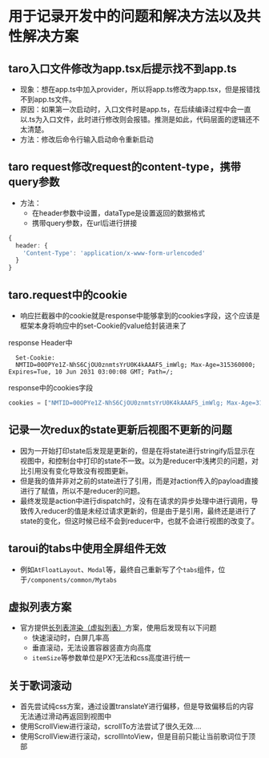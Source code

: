 # 用于记录开发中的问题和解决方法以及共性解决方案

## taro入口文件修改为app.tsx后提示找不到app.ts
+ 现象：想在app.ts中加入provider，所以将app.ts修改为app.tsx，但是报错找不到app.ts文件。
+ 原因：如果第一次启动时，入口文件时是app.ts，在后续编译过程中会一直以.ts为入口文件，此时进行修改则会报错。推测是如此，代码层面的逻辑还不太清楚。
+ 方法：修改后命令行输入启动命令重新启动
## taro request修改request的content-type，携带query参数
+ 方法：
  + 在header参数中设置，dataType是设置返回的数据格式
  + 携带query参数，在url后进行拼接
```typescript
{
  header: {
    'Content-Type': 'application/x-www-form-urlencoded'
  }
}
```
## taro.request中的cookie
+ 响应拦截器中的cookie就是response中能够拿到的cookies字段，这个应该是框架本身将响应中的set-Cookie的value给封装进来了

response Header中
```
  Set-Cookie: 
  NMTID=00OPYe1Z-NhS6CjOU0znmtsYrU0K4kAAAF5_imWlg; Max-Age=315360000; Expires=Tue, 10 Jun 2031 03:00:08 GMT; Path=/;
```

response中的cookies字段
```javascript
cookies = ["NMTID=00OPYe1Z-NhS6CjOU0znmtsYrU0K4kAAAF5_imWlg; Max-Age=315360000; Expires=Tue 10 Jun 2031 03:00:08 GMT; Path=/;"]
```

## 记录一次redux的state更新后视图不更新的问题
+ 因为一开始打印state后发现是更新的，但是在将state进行stringify后显示在视图中，和控制台中打印的state不一致。以为是reducer中浅拷贝的问题，对比引用没有变化导致没有视图更新。
+ 但是我的值并非对之前的state进行了引用，而是对action传入的payload直接进行了赋值，所以不是reducer的问题。
+ 最终发现是action中进行dispatch时，没有在请求的异步处理中进行调用，导致传入reducer的值是未经过请求更新的，但是由于是引用，最终还是进行了state的变化，但这时候已经不会到reducer中，也就不会进行视图的改变了。

## taroui的tabs中使用全屏组件无效
+ 例如`AtFloatLayout`、`Modal`等，最终自己重新写了个`tabs`组件，位于`/components/common/Mytabs`

## 虚拟列表方案
+ 官方提供[长列表渲染（虚拟列表）](https://taro-docs.jd.com/taro/docs/virtual-list)方案，使用后发现有以下问题
  + 快速滚动时，白屏几率高
  + 垂直滚动，无法设置容器竖直方向高度
  + `itemSize`等参数单位是PX?无法和css高度进行统一

## 关于歌词滚动
+ 首先尝试纯css方案，通过设置translateY进行偏移，但是导致偏移后的内容无法通过滑动再返回到视图中
+ 使用ScrollView进行滚动，scrollTo方法尝试了很久无效....
+ 使用ScrollView进行滚动，scrollIntoView，但是目前只能让当前歌词位于顶部